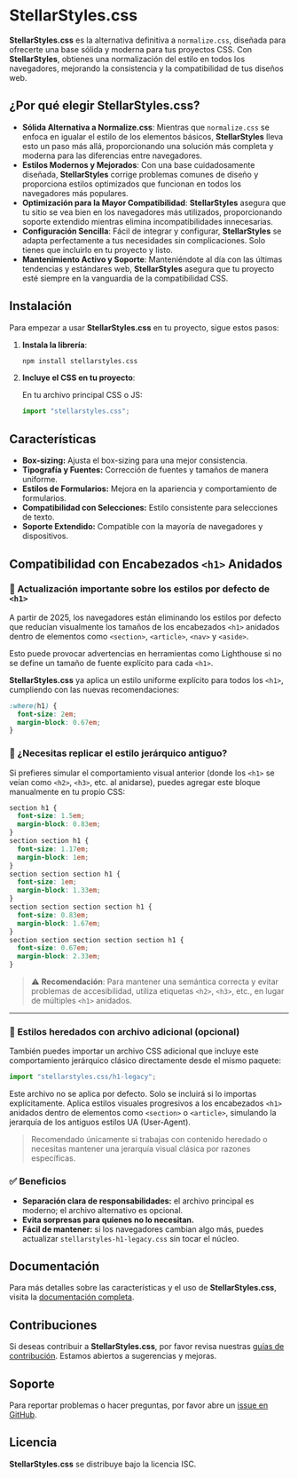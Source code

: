 # StellarStyles.css

**StellarStyles.css** es la alternativa definitiva a `normalize.css`, diseñada para ofrecerte una base sólida y moderna para tus proyectos CSS. Con **StellarStyles**, obtienes una normalización del estilo en todos los navegadores, mejorando la consistencia y la compatibilidad de tus diseños web.

## ¿Por qué elegir StellarStyles.css?

- **Sólida Alternativa a Normalize.css**: Mientras que `normalize.css` se enfoca en igualar el estilo de los elementos básicos, **StellarStyles** lleva esto un paso más allá, proporcionando una solución más completa y moderna para las diferencias entre navegadores.
- **Estilos Modernos y Mejorados**: Con una base cuidadosamente diseñada, **StellarStyles** corrige problemas comunes de diseño y proporciona estilos optimizados que funcionan en todos los navegadores más populares.
- **Optimización para la Mayor Compatibilidad**: **StellarStyles** asegura que tu sitio se vea bien en los navegadores más utilizados, proporcionando soporte extendido mientras elimina incompatibilidades innecesarias.
- **Configuración Sencilla**: Fácil de integrar y configurar, **StellarStyles** se adapta perfectamente a tus necesidades sin complicaciones. Solo tienes que incluirlo en tu proyecto y listo.
- **Mantenimiento Activo y Soporte**: Manteniéndote al día con las últimas tendencias y estándares web, **StellarStyles** asegura que tu proyecto esté siempre en la vanguardia de la compatibilidad CSS.

## Instalación

Para empezar a usar **StellarStyles.css** en tu proyecto, sigue estos pasos:

1. **Instala la librería**:

   ```bash
   npm install stellarstyles.css
   ```

2. **Incluye el CSS en tu proyecto**:

   En tu archivo principal CSS o JS:

   ```js
   import "stellarstyles.css";
   ```

## Características

- **Box-sizing:** Ajusta el box-sizing para una mejor consistencia.
- **Tipografía y Fuentes:** Corrección de fuentes y tamaños de manera uniforme.
- **Estilos de Formularios:** Mejora en la apariencia y comportamiento de formularios.
- **Compatibilidad con Selecciones:** Estilo consistente para selecciones de texto.
- **Soporte Extendido:** Compatible con la mayoría de navegadores y dispositivos.

## Compatibilidad con Encabezados `<h1>` Anidados

### 🔔 Actualización importante sobre los estilos por defecto de `<h1>`

A partir de 2025, los navegadores están eliminando los estilos por defecto que reducían visualmente los tamaños de los encabezados `<h1>` anidados dentro de elementos como `<section>`, `<article>`, `<nav>` y `<aside>`.

Esto puede provocar advertencias en herramientas como Lighthouse si no se define un tamaño de fuente explícito para cada `<h1>`.

**StellarStyles.css** ya aplica un estilo uniforme explícito para todos los `<h1>`, cumpliendo con las nuevas recomendaciones:

```css
:where(h1) {
  font-size: 2em;
  margin-block: 0.67em;
}
```

### 🧩 ¿Necesitas replicar el estilo jerárquico antiguo?

Si prefieres simular el comportamiento visual anterior (donde los `<h1>` se veían como `<h2>`, `<h3>`, etc. al anidarse), puedes agregar este bloque manualmente en tu propio CSS:

```css
section h1 {
  font-size: 1.5em;
  margin-block: 0.83em;
}
section section h1 {
  font-size: 1.17em;
  margin-block: 1em;
}
section section section h1 {
  font-size: 1em;
  margin-block: 1.33em;
}
section section section section h1 {
  font-size: 0.83em;
  margin-block: 1.67em;
}
section section section section section h1 {
  font-size: 0.67em;
  margin-block: 2.33em;
}
```

> ⚠️ **Recomendación**: Para mantener una semántica correcta y evitar problemas de accesibilidad, utiliza etiquetas `<h2>`, `<h3>`, etc., en lugar de múltiples `<h1>` anidados.

---

### 🧩 Estilos heredados con archivo adicional (opcional)

También puedes importar un archivo CSS adicional que incluye este comportamiento jerárquico clásico directamente desde el mismo paquete:

```js
import "stellarstyles.css/h1-legacy";
```

Este archivo no se aplica por defecto. Solo se incluirá si lo importas explícitamente. Aplica estilos visuales progresivos a los encabezados `<h1>` anidados dentro de elementos como `<section>` o `<article>`, simulando la jerarquía de los antiguos estilos UA (User-Agent).

> Recomendado únicamente si trabajas con contenido heredado o necesitas mantener una jerarquía visual clásica por razones específicas.

### ✅ Beneficios

- **Separación clara de responsabilidades:** el archivo principal es moderno; el archivo alternativo es opcional.
- **Evita sorpresas para quienes no lo necesitan.**
- **Fácil de mantener:** si los navegadores cambian algo más, puedes actualizar `stellarstyles-h1-legacy.css` sin tocar el núcleo.

## Documentación

Para más detalles sobre las características y el uso de **StellarStyles.css**, visita la [documentación completa](https://stellarstyles-css.percychuzon.com/).

## Contribuciones

Si deseas contribuir a **StellarStyles.css**, por favor revisa nuestras [guías de contribución](https://imagelazy.percychuzon.com/). Estamos abiertos a sugerencias y mejoras.

## Soporte

Para reportar problemas o hacer preguntas, por favor abre un [issue en GitHub](https://github.com/perch33/StellarStyles/issues).

## Licencia

**StellarStyles.css** se distribuye bajo la licencia ISC.
